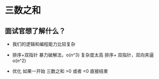# 三数之和





## 面试官想了解什么？

- 我们的逻辑和编程能力比较复杂 


- 排序+双指针
      暴力破解法，o(n^3) 复杂度太高
       排序+ 双指针，双向夹逼o(n^2)
    
- 优化
    如果一开始 三数之和   >0 或者 <0 直接结束